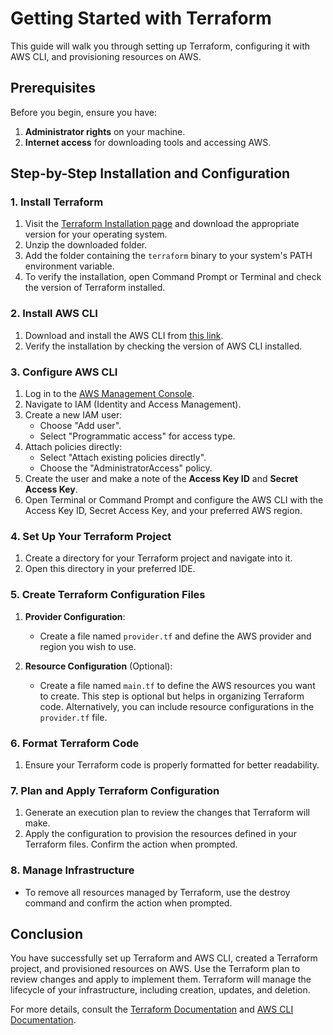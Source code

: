 # Getting Started with Terraform

This guide will walk you through setting up Terraform, configuring it with AWS CLI, and provisioning resources on AWS.

## Prerequisites

Before you begin, ensure you have:

1. **Administrator rights** on your machine.
2. **Internet access** for downloading tools and accessing AWS.

## Step-by-Step Installation and Configuration

### 1. Install Terraform

1. Visit the [Terraform Installation page](https://developer.hashicorp.com/terraform/install) and download the appropriate version for your operating system.
2. Unzip the downloaded folder.
3. Add the folder containing the `terraform` binary to your system's PATH environment variable.
4. To verify the installation, open Command Prompt or Terminal and check the version of Terraform installed.

### 2. Install AWS CLI

1. Download and install the AWS CLI from [this link](https://awscli.amazonaws.com/AWSCLIV2.msi).
2. Verify the installation by checking the version of AWS CLI installed.

### 3. Configure AWS CLI

1. Log in to the [AWS Management Console](https://aws.amazon.com/console/).
2. Navigate to IAM (Identity and Access Management).
3. Create a new IAM user:
   - Choose "Add user".
   - Select "Programmatic access" for access type.
4. Attach policies directly:
   - Select "Attach existing policies directly".
   - Choose the "AdministratorAccess" policy.
5. Create the user and make a note of the **Access Key ID** and **Secret Access Key**.
6. Open Terminal or Command Prompt and configure the AWS CLI with the Access Key ID, Secret Access Key, and your preferred AWS region.

### 4. Set Up Your Terraform Project

1. Create a directory for your Terraform project and navigate into it.
2. Open this directory in your preferred IDE.

### 5. Create Terraform Configuration Files

1. **Provider Configuration**:
   - Create a file named `provider.tf` and define the AWS provider and region you wish to use.

2. **Resource Configuration** (Optional):
   - Create a file named `main.tf` to define the AWS resources you want to create. This step is optional but helps in organizing Terraform code. Alternatively, you can include resource configurations in the `provider.tf` file.

### 6. Format Terraform Code

1. Ensure your Terraform code is properly formatted for better readability.

### 7. Plan and Apply Terraform Configuration

1. Generate an execution plan to review the changes that Terraform will make.
2. Apply the configuration to provision the resources defined in your Terraform files. Confirm the action when prompted.

### 8. Manage Infrastructure

- To remove all resources managed by Terraform, use the destroy command and confirm the action when prompted.

## Conclusion

You have successfully set up Terraform and AWS CLI, created a Terraform project, and provisioned resources on AWS. Use the Terraform plan to review changes and apply to implement them. Terraform will manage the lifecycle of your infrastructure, including creation, updates, and deletion.

For more details, consult the [Terraform Documentation](https://learn.hashicorp.com/terraform) and [AWS CLI Documentation](https://docs.aws.amazon.com/cli/latest/userguide/what-is-cli.html).

